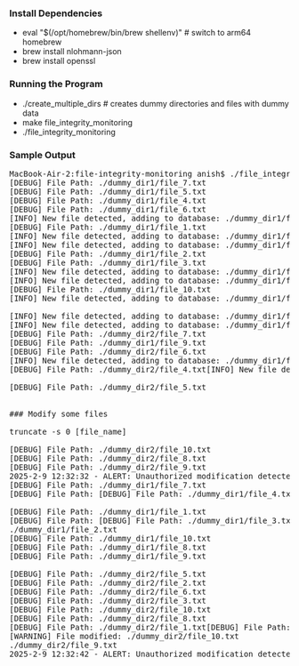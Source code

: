 ### Install Dependencies

- eval "$(/opt/homebrew/bin/brew shellenv)" # switch to arm64 homebrew
- brew install nlohmann-json
- brew install openssl

### Running the Program

- ./create_multiple_dirs # creates dummy directories and files with dummy data
- make file_integrity_monitoring
- ./file_integrity_monitoring

### Sample Output

<pre>
MacBook-Air-2:file-integrity-monitoring anish$ ./file_integrity_monitoring 
[DEBUG] File Path: ./dummy_dir1/file_7.txt
[DEBUG] File Path: ./dummy_dir1/file_5.txt
[DEBUG] File Path: ./dummy_dir1/file_4.txt
[DEBUG] File Path: ./dummy_dir1/file_6.txt
[INFO] New file detected, adding to database: ./dummy_dir1/file_4.txt
[DEBUG] File Path: ./dummy_dir1/file_1.txt
[INFO] New file detected, adding to database: ./dummy_dir1/file_5.txt
[INFO] New file detected, adding to database: ./dummy_dir1/file_7.txt
[DEBUG] File Path: ./dummy_dir1/file_2.txt
[DEBUG] File Path: ./dummy_dir1/file_3.txt
[INFO] New file detected, adding to database: ./dummy_dir1/file_6.txt
[INFO] New file detected, adding to database: ./dummy_dir1/file_2.txt
[DEBUG] File Path: ./dummy_dir1/file_10.txt
[INFO] New file detected, adding to database: ./dummy_dir1/file_1.txt[DEBUG] File Path: ./dummy_dir1/file_8.txt

[INFO] New file detected, adding to database: ./dummy_dir1/file_10.txt
[INFO] New file detected, adding to database: ./dummy_dir1/file_3.txt
[DEBUG] File Path: ./dummy_dir2/file_7.txt
[DEBUG] File Path: ./dummy_dir1/file_9.txt
[DEBUG] File Path: ./dummy_dir2/file_6.txt
[INFO] New file detected, adding to database: ./dummy_dir1/file_9.txt[INFO] New file detected, adding to database: ./dummy_dir2/file_6.txt
[DEBUG] File Path: ./dummy_dir2/file_4.txt[INFO] New file detected, adding to database: ./dummy_dir2/file_7.txt

[DEBUG] File Path: ./dummy_dir2/file_5.txt


### Modify some files

truncate -s 0 [file_name]

[DEBUG] File Path: ./dummy_dir2/file_10.txt
[DEBUG] File Path: ./dummy_dir2/file_8.txt
[DEBUG] File Path: ./dummy_dir2/file_9.txt
2025-2-9 12:32:32 - ALERT: Unauthorized modification detected in ./dummy_dir2/file_5.txt
[DEBUG] File Path: ./dummy_dir1/file_7.txt
[DEBUG] File Path: [DEBUG] File Path: ./dummy_dir1/file_4.txt./dummy_dir1/file_6.txt

[DEBUG] File Path: ./dummy_dir1/file_1.txt
[DEBUG] File Path: [DEBUG] File Path: ./dummy_dir1/file_3.txt
./dummy_dir1/file_2.txt
[DEBUG] File Path: ./dummy_dir1/file_10.txt
[DEBUG] File Path: ./dummy_dir1/file_8.txt
[DEBUG] File Path: ./dummy_dir1/file_9.txt

[DEBUG] File Path: ./dummy_dir2/file_5.txt
[DEBUG] File Path: ./dummy_dir2/file_2.txt
[DEBUG] File Path: ./dummy_dir2/file_6.txt
[DEBUG] File Path: ./dummy_dir2/file_3.txt
[DEBUG] File Path: ./dummy_dir2/file_10.txt
[DEBUG] File Path: ./dummy_dir2/file_8.txt
[DEBUG] File Path: ./dummy_dir2/file_1.txt[DEBUG] File Path: 
[WARNING] File modified: ./dummy_dir2/file_10.txt
./dummy_dir2/file_9.txt
2025-2-9 12:32:42 - ALERT: Unauthorized modification detected in ./dummy_dir2/file_10.txt

</pre>
